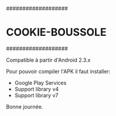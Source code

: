 ###################
# COOKIE-BOUSSOLE #
###################

Compatible à partir d'Android 2.3.x

 Pour pouvoir compiler l'APK il faut
 installer: 
 + Google Play Services
 + Support library v4
 + Support library v7


 Bonne journée.

